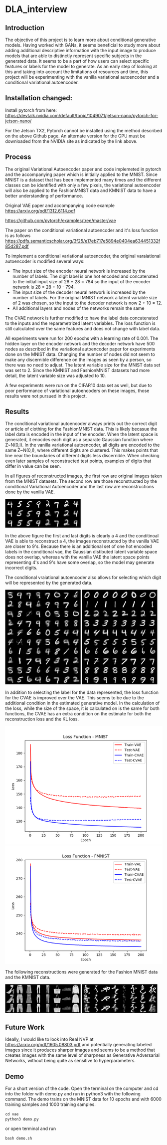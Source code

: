 # DLA_interview

## Introduction
The objective of this project is to learn more about conditional generative models. Having worked with GANs, it seems beneficial to study more about adding additional descriptive information with the input image to produce models that are able to distinctly represent specific subjects in the generated data. It seems to be a part of how users can select specific features or labels for the model to generate. As an early step of looking at this and taking into account the limitations of resources and time, this project will be experimenting with the vanilla variational autoencoder and a conditional variational autoencoder.


## Installation changed:
Install pytorch from here:
https://devtalk.nvidia.com/default/topic/1049071/jetson-nano/pytorch-for-jetson-nano/

For the Jetson TX2, Pytorch cannot be installed using the method described on the above Github page. An alternate version for the GPU must be downloaded from the NVIDIA site as indicated by the link above. 

## Process
The original Variational Autoencoder paper and code implemeted in pytorch and the accompanying paper which is initially applied to the MNIST. Since MNIST is a dataset that has been implemented many times and the different classes can be identified with only a few pixels, the variational autoencoder will also be applied to the FashionMNIST data and KMNIST data to have a better understanding of performance.

Original VAE paper and accompanying code example
https://arxiv.org/pdf/1312.6114.pdf

https://github.com/pytorch/examples/tree/master/vae

The paper on the conditional variational autoencoder and it's loss function is as follows
https://pdfs.semanticscholar.org/3f25/e17eb717e5894e0404ea634451332f85d287.pdf

To implement a conditional variational autoencoder, the original varaiational autoencoder is modified several ways:

* The input size of the encoder neural network is increased by the number of labels. The digit label is one hot encoded and concatenated to the initial input size of 28 * 28 = 784 so the input of the encoder network is 28 * 28 + 10 - 794.
* The input size of the decoder neural network is increased by the number of labels. For the original MNIST network a latent variable size of 2 was chosen, so the input to the decoder network is now 2 + 10 = 12.
* All additional layers and nodes of the networks remain the same

The CVAE network is further modified to have the label data concatenated to the inputs and the reparametrized latent variables. The loss function is still calculated over the same features and does not change with label data.

All experiments were run for 200 epochs with a learning rate of 0.001. The hidden layer on the encoder network and the decoder network have 500 nodes as described in the variational autoencoder paper for experiments done on the MNIST data. Changing the number of nodes did not seem to make any discernible difference on the images as seen by a person, so there was no need to adjust. The latent variable size for the MNIST data set was set to 2. Since the KMNIST and FashionMNIST datasets had more detail, the latent variable size was adjusted to 10.

A few experiments were run on the CIFAR10 data set as well, but due to poor performance of variational autoencoders on these images, those results were not pursued in this project. 


## Results
The conditional variational autoencoder always prints out the correct digit or article of clothing for the FashionMNIST data. This is likely becasue the label data is encoded in the input of the encoder. When the latent space is generated, it enocdes each digit as a separate Gaussian function where Z\~N(0,I). In the vanilla variational autoencoder, all digits are encoded to the same Z\~N(0,I), where different digits are clustered. This makes points that line near the boundaries of different digits less discernible. When checking even later samples of reconstructed test points, examples of digits that differ in value can be seen.

In all figures of reconstructed images, the first row are original images taken from the MNIST datasets. The second row are those reconstructed by the conditional Variational Autoencoder and the last row are reconstructions done by the vanilla VAE.

![MNIST reconstructions](resultsMNIST/reconstruction_199.png)

In the above figure the first and last digits is clearly a 4 and the conditinoal VAE is able to reconstruct a 4, the images reconstructed by the vanilla VAE are closer to 9's. Because there is an additional set of one hot encoded labels in the conditional vae, the Gaussian distibuted latent variable space does not overlap, whereas with the vanilla VAE the latent space points representing 4's and 9's have some overlap, so the model may generate incorrect digits.

The conditional vraiational autoencoder also allows for selecting which digit will be represented by the generated data.

![MNIST VAE](resultsMNIST/VAE_sample_199.png)
![MNIST CVAE](resultsMNIST/CVAE_sample_199.png)

In addition to selecting the label for the data represented, the loss function for the CVAE is improved over the VAE. This seems to be due to the additional condition in the estimated generative model. In the calculation of the loss, while the size of the space, it is calculated on is the same for both functions, the CVAE has an extra condition on the estimate for both the reconstruction loss and the KL loss.

![MNIST](MNIST.png) ![FMNIST](FMNIST.png)

The following reconstructions were generated for the Fashion MNIST data and the KMNIST data.

![FMNIST reconstructions](resultsFMNIST/reconstruction_199.png)
![KMNIST reconstructions](resultsKMNIST/reconstruction_199.png)
## Future Work
Ideally, I would like to look into Real NVP at https://arxiv.org/pdf/1605.08803.pdf and potentially generating labeled images since it produces sharper images and seems to be a method that creates images with the same level of sharpness as Generative Adversarial Networks, without being quite as sensitive to hyperparameters.


## Demo

For a short version of the code. Open the terminal on the computer and cd into the folder with demo.py and run in python3 with the following command. The demo trains on the MNIST data for 10 epochs and with 6000 training samples and 1000 training samples.

```
cd vae
python3 demo.py
```

or open terminal and run

```
bash demo.sh
```
